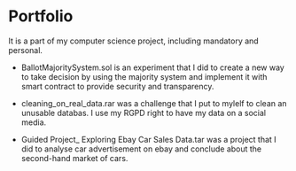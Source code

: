 # Portfolio
It is a part of my computer science project, including mandatory and personal.

- BallotMajoritySystem.sol is an experiment that I did to create a new way to take decision by using the majority system and implement it with smart contract to provide security and transparency.

- cleaning_on_real_data.rar was a challenge that I put to mylelf to clean an unusable databas. I use my RGPD right to have my data on a social media.

- Guided Project_ Exploring Ebay Car Sales Data.tar was a project that I did to analyse car advertisement on ebay and conclude about the second-hand market of cars.
